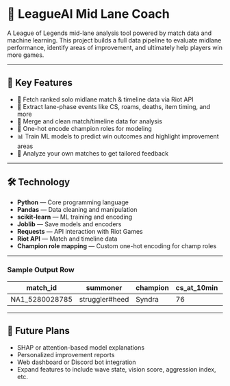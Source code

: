 # 🧠 LeagueAI Mid Lane Coach

A League of Legends mid-lane analysis tool powered by match data and machine learning. This project builds a full data pipeline to evaluate midlane performance, identify areas of improvement, and ultimately help players win more games.

---

## 🚀 Key Features

- 🔎 Fetch ranked solo midlane match & timeline data via Riot API  
- 🧠 Extract lane-phase events like CS, roams, deaths, item timing, and more  
- 🔗 Merge and clean match/timeline data for analysis  
- 🧬 One-hot encode champion roles for modeling  
- 📊 Train ML models to predict win outcomes and highlight improvement areas  
- 🧠 Analyze your own matches to get tailored feedback

---

## 🛠️ Technology

- **Python** — Core programming language  
- **Pandas** — Data cleaning and manipulation  
- **scikit-learn** — ML training and encoding  
- **Joblib** — Save models and encoders  
- **Requests** — API interaction with Riot Games  
- **Riot API** — Match and timeline data  
- **Champion role mapping** — Custom one-hot encoding for champ roles  

---

### Sample Output Row

| match_id        | summoner       | champion | cs_at_10min | gold_diff_at_10 | early_roam | has_early_lane_prio | kda | opp_champion | win  |
|----------------|----------------|----------|-------------|------------------|------------|----------------------|-----|---------------|------|
| NA1_5280028785 | struggler#heed | Syndra   | 76          | 20               | FALSE      | FALSE                | 4.25| Yone          | FALSE |

---

## 📌 Future Plans

- SHAP or attention-based model explanations  
- Personalized improvement reports  
- Web dashboard or Discord bot integration  
- Expand features to include wave state, vision score, aggression index, etc.
